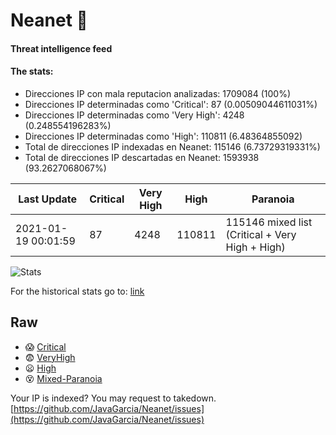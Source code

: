 # Neanet :hocho:
#### Threat intelligence feed
#### The stats:

- Direcciones IP con mala reputacion analizadas: 1709084 (100%)
- Direcciones IP determinadas como 'Critical':  87 (0.00509044611031%)
- Direcciones IP determinadas como 'Very High':  4248 (0.248554196283%)
- Direcciones IP determinadas como 'High':  110811 (6.48364855092)
- Total de direcciones IP indexadas en Neanet:  115146 (6.73729319331%)
- Total de direcciones IP descartadas en Neanet:  1593938 (93.2627068067%)

| Last Update | Critical | Very High | High | Paranoia |
| --- | --- | --- | --- | --- |
| 2021-01-19 00:01:59 | 87 | 4248 | 110811 | 115146 mixed list (Critical + Very High + High)|

![Stats](https://docs.google.com/spreadsheets/d/e/2PACX-1vSnaNMIXVabIpDJjufMlzH7poXnshF3mgd8Is1g9ytUEzVsP5my4Trn8f-xkoLLQ38xpL3HtmUexLo6/pubchart?oid=501124687&format=image)

For the historical stats go to: [link](/stats.csv)
## Raw
- :scream: [Critical](https://raw.githubusercontent.com/JavaGarcia/Neanet/master/blacklists/neanet_critical.txt)
- :fearful: [VeryHigh](https://raw.githubusercontent.com/JavaGarcia/Neanet/master/blacklists/neanet_veryHigh.txtt)
- :frowning: [High](https://raw.githubusercontent.com/JavaGarcia/Neanet/master/blacklists/neanet_high.txt)
- :dizzy_face: [Mixed-Paranoia](https://raw.githubusercontent.com/JavaGarcia/Neanet/master/blacklists/neanet_all.txt)


Your IP is indexed? You may request to takedown. [https://github.com/JavaGarcia/Neanet/issues](https://github.com/JavaGarcia/Neanet/issues)













































































































































































































































































































































































































































































































































































































































































































































































































































































































































































































































































































































































































































































































































































































































































































































































































































































































































































































































































































































































































































































































































































































































































































































































































































































































































































































































































































































































































































































































































































































































































































































































































































































































































































































































































































































































































































































































































